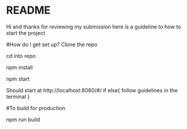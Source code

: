 # README #

Hi and thanks for reviewing my submission here is a guideline to how to start the project

#How do I get set up?
Clone the repo

cd into repo

npm install

npm start

Should start at http://localhost:8080/#/
if else{
    follow guidelines in the terminal
}

#To build for production

npm run build